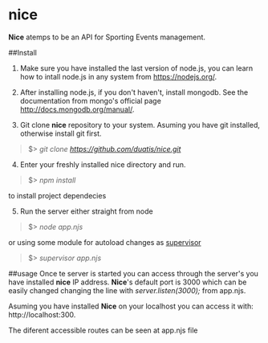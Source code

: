 # nice
**Nice** atemps to be an API for Sporting Events management.

##Install

1. Make sure you have installed the last version of node.js, you can learn how to intall node.js in any system from https://nodejs.org/.

2. After installing node.js, if you don't haven't, install mongodb. See the documentation from mongo's official page http://docs.mongodb.org/manual/.

3. Git clone **nice** repository to your system. Asuming you have git installed, otherwise install git first.
>$> *git clone https://github.com/duatis/nice.git*

4. Enter your freshly installed nice directory and run. 
>$> *npm install*

  to install project dependecies

5. Run the server either straight from node
> $> *node app.njs*

  or using some module for autoload changes as [supervisor](https://www.npmjs.com/package/supervisor)
> $> *supervisor app.njs*

##usage
Once te server is started you can access through the server's you have installed **nice** IP address. 
**Nice**'s default port is 3000 which can be easily changed changing the line with *server.listen(3000);* from app.njs.

Asuming you have installed **Nice** on your localhost you can access it with: http://localhost:300.

The diferent accessible routes can be seen at app.njs file
